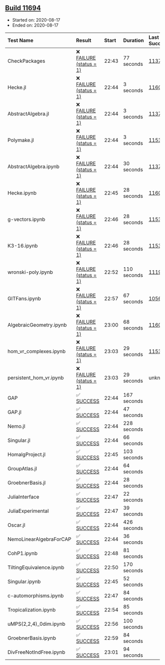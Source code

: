 ## [Build 11694](https://oscarci.mathematik.uni-kl.de/job/oscar/11694/)

* Started on: 2020-08-17
* Ended on: 2020-08-17

| Test Name    | Result | Start | Duration | Last Success | First Failure |
|:-------------|:-------|:------|:---------|:-------------|:--------------|
| CheckPackages | ❌ [FAILURE (status = 1)](https://oscarci.mathematik.uni-kl.de/job/oscar/11694/artifact/logs/build-11694/CheckPackages.log) | 22:43 | 77 seconds | [11376](https://oscarci.mathematik.uni-kl.de/job/oscar/11376/) | [11377](https://oscarci.mathematik.uni-kl.de/job/oscar/11377/) |
| Hecke.jl | ❌ [FAILURE (status = 1)](https://oscarci.mathematik.uni-kl.de/job/oscar/11694/artifact/logs/build-11694/Hecke.jl.log) | 22:44 | 3 seconds | [11602](https://oscarci.mathematik.uni-kl.de/job/oscar/11602/) | [11603](https://oscarci.mathematik.uni-kl.de/job/oscar/11603/) |
| AbstractAlgebra.jl | ❌ [FAILURE (status = 1)](https://oscarci.mathematik.uni-kl.de/job/oscar/11694/artifact/logs/build-11694/AbstractAlgebra.jl.log) | 22:44 | 3 seconds | [11376](https://oscarci.mathematik.uni-kl.de/job/oscar/11376/) | [11377](https://oscarci.mathematik.uni-kl.de/job/oscar/11377/) |
| Polymake.jl | ❌ [FAILURE (status = 1)](https://oscarci.mathematik.uni-kl.de/job/oscar/11694/artifact/logs/build-11694/Polymake.jl.log) | 22:44 | 3 seconds | [11532](https://oscarci.mathematik.uni-kl.de/job/oscar/11532/) | [11533](https://oscarci.mathematik.uni-kl.de/job/oscar/11533/) |
| AbstractAlgebra.ipynb | ❌ [FAILURE (status = 1)](https://oscarci.mathematik.uni-kl.de/job/oscar/11694/artifact/logs/build-11694/AbstractAlgebra.ipynb.log) | 22:44 | 30 seconds | [11376](https://oscarci.mathematik.uni-kl.de/job/oscar/11376/) | [11377](https://oscarci.mathematik.uni-kl.de/job/oscar/11377/) |
| Hecke.ipynb | ❌ [FAILURE (status = 1)](https://oscarci.mathematik.uni-kl.de/job/oscar/11694/artifact/logs/build-11694/Hecke.ipynb.log) | 22:45 | 28 seconds | [11602](https://oscarci.mathematik.uni-kl.de/job/oscar/11602/) | [11603](https://oscarci.mathematik.uni-kl.de/job/oscar/11603/) |
| g-vectors.ipynb | ❌ [FAILURE (status = 1)](https://oscarci.mathematik.uni-kl.de/job/oscar/11694/artifact/logs/build-11694/g-vectors.ipynb.log) | 22:46 | 28 seconds | [11532](https://oscarci.mathematik.uni-kl.de/job/oscar/11532/) | [11533](https://oscarci.mathematik.uni-kl.de/job/oscar/11533/) |
| K3-16.ipynb | ❌ [FAILURE (status = 1)](https://oscarci.mathematik.uni-kl.de/job/oscar/11694/artifact/logs/build-11694/K3-16.ipynb.log) | 22:46 | 28 seconds | [11532](https://oscarci.mathematik.uni-kl.de/job/oscar/11532/) | [11533](https://oscarci.mathematik.uni-kl.de/job/oscar/11533/) |
| wronski-poly.ipynb | ❌ [FAILURE (status = 1)](https://oscarci.mathematik.uni-kl.de/job/oscar/11694/artifact/logs/build-11694/wronski-poly.ipynb.log) | 22:52 | 110 seconds | [11192](https://oscarci.mathematik.uni-kl.de/job/oscar/11192/) | [11193](https://oscarci.mathematik.uni-kl.de/job/oscar/11193/) |
| GITFans.ipynb | ❌ [FAILURE (status = 1)](https://oscarci.mathematik.uni-kl.de/job/oscar/11694/artifact/logs/build-11694/GITFans.ipynb.log) | 22:57 | 67 seconds | [10566](https://oscarci.mathematik.uni-kl.de/job/oscar/10566/) | [10567](https://oscarci.mathematik.uni-kl.de/job/oscar/10567/) |
| AlgebraicGeometry.ipynb | ❌ [FAILURE (status = 1)](https://oscarci.mathematik.uni-kl.de/job/oscar/11694/artifact/logs/build-11694/AlgebraicGeometry.ipynb.log) | 23:00 | 68 seconds | [11602](https://oscarci.mathematik.uni-kl.de/job/oscar/11602/) | [11603](https://oscarci.mathematik.uni-kl.de/job/oscar/11603/) |
| hom_vr_complexes.ipynb | ❌ [FAILURE (status = 1)](https://oscarci.mathematik.uni-kl.de/job/oscar/11694/artifact/logs/build-11694/hom_vr_complexes.ipynb.log) | 23:03 | 29 seconds | [11532](https://oscarci.mathematik.uni-kl.de/job/oscar/11532/) | [11533](https://oscarci.mathematik.uni-kl.de/job/oscar/11533/) |
| persistent_hom_vr.ipynb | ❌ [FAILURE (status = 1)](https://oscarci.mathematik.uni-kl.de/job/oscar/11694/artifact/logs/build-11694/persistent_hom_vr.ipynb.log) | 23:03 | 29 seconds | unknown | unknown |
| GAP | ✅ [SUCCESS](https://oscarci.mathematik.uni-kl.de/job/oscar/11694/artifact/logs/build-11694/GAP.log) | 22:44 | 167 seconds |  |  |
| GAP.jl | ✅ [SUCCESS](https://oscarci.mathematik.uni-kl.de/job/oscar/11694/artifact/logs/build-11694/GAP.jl.log) | 22:44 | 47 seconds |  |  |
| Nemo.jl | ✅ [SUCCESS](https://oscarci.mathematik.uni-kl.de/job/oscar/11694/artifact/logs/build-11694/Nemo.jl.log) | 22:44 | 228 seconds |  |  |
| Singular.jl | ✅ [SUCCESS](https://oscarci.mathematik.uni-kl.de/job/oscar/11694/artifact/logs/build-11694/Singular.jl.log) | 22:44 | 66 seconds |  |  |
| HomalgProject.jl | ✅ [SUCCESS](https://oscarci.mathematik.uni-kl.de/job/oscar/11694/artifact/logs/build-11694/HomalgProject.jl.log) | 22:45 | 103 seconds |  |  |
| GroupAtlas.jl | ✅ [SUCCESS](https://oscarci.mathematik.uni-kl.de/job/oscar/11694/artifact/logs/build-11694/GroupAtlas.jl.log) | 22:44 | 64 seconds |  |  |
| GroebnerBasis.jl | ✅ [SUCCESS](https://oscarci.mathematik.uni-kl.de/job/oscar/11694/artifact/logs/build-11694/GroebnerBasis.jl.log) | 22:44 | 28 seconds |  |  |
| JuliaInterface | ✅ [SUCCESS](https://oscarci.mathematik.uni-kl.de/job/oscar/11694/artifact/logs/build-11694/JuliaInterface.log) | 22:47 | 22 seconds |  |  |
| JuliaExperimental | ✅ [SUCCESS](https://oscarci.mathematik.uni-kl.de/job/oscar/11694/artifact/logs/build-11694/JuliaExperimental.log) | 22:47 | 39 seconds |  |  |
| Oscar.jl | ✅ [SUCCESS](https://oscarci.mathematik.uni-kl.de/job/oscar/11694/artifact/logs/build-11694/Oscar.jl.log) | 22:44 | 426 seconds |  |  |
| NemoLinearAlgebraForCAP | ✅ [SUCCESS](https://oscarci.mathematik.uni-kl.de/job/oscar/11694/artifact/logs/build-11694/NemoLinearAlgebraForCAP.log) | 22:44 | 36 seconds |  |  |
| CohP1.ipynb | ✅ [SUCCESS](https://oscarci.mathematik.uni-kl.de/job/oscar/11694/artifact/logs/build-11694/CohP1.ipynb.log) | 22:48 | 81 seconds |  |  |
| TiltingEquivalence.ipynb | ✅ [SUCCESS](https://oscarci.mathematik.uni-kl.de/job/oscar/11694/artifact/logs/build-11694/TiltingEquivalence.ipynb.log) | 22:50 | 170 seconds |  |  |
| Singular.ipynb | ✅ [SUCCESS](https://oscarci.mathematik.uni-kl.de/job/oscar/11694/artifact/logs/build-11694/Singular.ipynb.log) | 22:45 | 52 seconds |  |  |
| c-automorphisms.ipynb | ✅ [SUCCESS](https://oscarci.mathematik.uni-kl.de/job/oscar/11694/artifact/logs/build-11694/c-automorphisms.ipynb.log) | 22:47 | 84 seconds |  |  |
| Tropicalization.ipynb | ✅ [SUCCESS](https://oscarci.mathematik.uni-kl.de/job/oscar/11694/artifact/logs/build-11694/Tropicalization.ipynb.log) | 22:54 | 85 seconds |  |  |
| uMPS(2,2,4)_0dim.ipynb | ✅ [SUCCESS](https://oscarci.mathematik.uni-kl.de/job/oscar/11694/artifact/logs/build-11694/uMPS-2-2-4-_0dim.ipynb.log) | 22:56 | 100 seconds |  |  |
| GroebnerBasis.ipynb | ✅ [SUCCESS](https://oscarci.mathematik.uni-kl.de/job/oscar/11694/artifact/logs/build-11694/GroebnerBasis.ipynb.log) | 22:59 | 84 seconds |  |  |
| DivFreeNotIndFree.ipynb | ✅ [SUCCESS](https://oscarci.mathematik.uni-kl.de/job/oscar/11694/artifact/logs/build-11694/DivFreeNotIndFree.ipynb.log) | 23:01 | 94 seconds |  |  |
